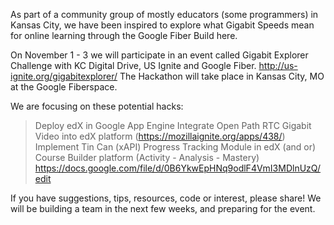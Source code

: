 As part of a community group of mostly educators (some programmers) in Kansas City, we have been inspired to explore what Gigabit Speeds mean for online learning through the Google Fiber Build here.

On November 1 - 3 we will participate in an event called Gigabit Explorer Challenge with KC Digital Drive, US Ignite and Google Fiber.  http://us-ignite.org/gigabitexplorer/  The Hackathon will take place in Kansas City, MO at the Google Fiberspace.

We are focusing on these potential hacks:

  >  Deploy edX in Google App Engine
  >  Integrate Open Path RTC Gigabit Video into edX platform (https://mozillaignite.org/apps/438/)
  >  Implement Tin Can (xAPI) Progress Tracking Module in edX (and or) Course Builder platform (Activity - Analysis -  Mastery) https://docs.google.com/file/d/0B6YkwEpHNq9odlF4VmI3MDlnUzQ/edit
 
If you have suggestions, tips, resources, code or interest, please share!  We will be building a team in the next few weeks, and preparing for the event.
